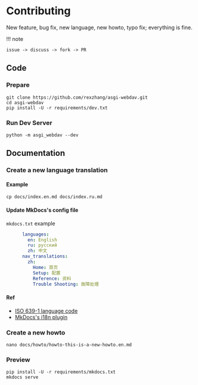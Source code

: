 # Contributing

New feature, bug fix, new language, new howto, typo fix; everything is fine.  

!!! note

    issue -> discuss -> fork -> PR 

## Code

### Prepare

```shell
git clone https://github.com/rexzhang/asgi-webdav.git
cd asgi-webdav
pip install -U -r requirements/dev.txt
```

### Run Dev Server

```shell
python -m asgi_webdav --dev
```

## Documentation

### Create a new language translation

#### Example

```shell
cp docs/index.en.md docs/index.ru.md
```

#### Update MkDocs's config file

`mkdocs.txt` example

```yaml
      languages:
        en: English
        ru: русский
        zh: 中文
      nav_translations:
        zh:
          Home: 首页
          Setup: 配置
          Reference: 资料
          Trouble Shooting: 故障处理
```

#### Ref

- [ISO 639-1 language code](https://en.wikipedia.org/wiki/List_of_ISO_639-1_codes)
- [MkDocs's i18n plugin](https://github.com/ultrabug/mkdocs-static-i18n)

### Create a new howto

```shell
nano docs/howto/howto-this-is-a-new-howto.en.md
```

### Preview

```shell
pip install -U -r requirements/mkdocs.txt
mkdocs serve
```

